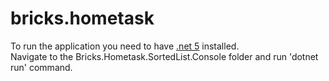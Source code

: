 # bricks.hometask
To run the application you need to have <a href="https://dotnet.microsoft.com/download/dotnet/5.0" target=_blank>.net 5</a> installed.<br/>
Navigate to the Bricks.Hometask.SortedList.Console folder and run 'dotnet run' command.
